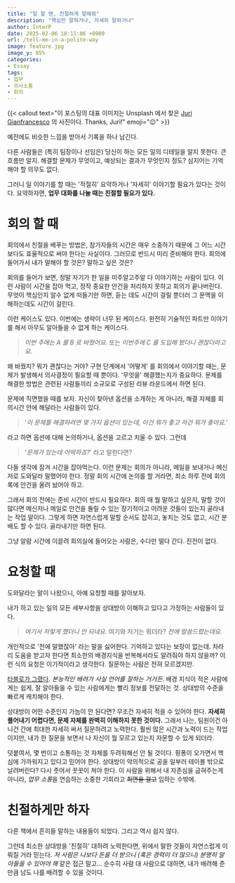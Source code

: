```yaml
---
title: "일 할 땐, 친절하게 말해줘"
description: "핵심만 말하거나, 자세히 말하거나"
author: InterP
date: 2025-02-06 18:11:06 +0900
url: /tell-me-in-a-polite-way
image: feature.jpg
image_y: 85%
categories:
- Essay
tags:
- 업무
- 의사소통
- 회의
---
```


{{< callout text="이 포스팅의 대표 이미지는 Unsplash 에서 찾은 [Juri Gianfrancesco](https://unsplash.com/ko/@jurigianfra?utm_content=creditCopyText&utm_medium=referral&utm_source=unsplash) 의 사진이다. Thanks, Juri!" emoji=":wink:" >}}

예전에도 비슷한 느낌을 받아서 기록을 하나 남긴다. 

다른 사람들은 (특히 팀장이나 선임은) 당신이 하는 모든 일의 디테일을 알지 못한다. 큰 흐름만 알지. 해결할 문제가 무엇이고, 예상되는 결과가 무엇인지 정도? 심지어는 기억해야 할 의무도 없다. 

그러니 일 이야기를 할 때는 '적절히' 요약하거나 '자세히' 이야기할 필요가 있다는 것이다. 요약하자면, **업무 대화를 나눌 때는 친절할 필요가 있다.**

# 회의 할 때

회의에서 친절을 베푸는 방법은, 참가자들의 시간은 매우 소중하기 때문에 그 어느 시간보다도 효율적으로 써야 한다는 사실이다. 그러므로 반드시 미리 준비해야 한다. 회의에 들어가서 내가 말해야 할 것은? 말하고 싶은 것은?

회의를 들어가 보면, 정말 자기가 한 일을 미주알고주알 다 이야기하는 사람이 있다. 이런 사람이 시간을 잡아 먹고, 정작 중요한 안건을 처리하지 못하고 회의가 끝나버린다. 무엇이 핵심인지 알수 없게 떠들기만 하면, 듣는 데도 시간이 걸릴 뿐더러 그 문맥을 이해하는데도 시간이 걸린다. 

이런 케이스도 있다. 이번에는 생략이 너무 된 케이스다. 완전히 기술적인 파트만 이야기를 해서 아무도 알아들을 수 없게 하는 케이스다. 

> *이번 주에는 A 를 B 로 바꿨어요.* 또는 *이번주에 C 를 도입해 봤더니 괜찮더라고요.*  

왜 바꿨지? 뭐가 괜찮다는 거야? 구현 단계에서 '어떻게' 를 회의에서 이야기할 때는, 문제가 발생해서 의사결정이 필요할 때 뿐이다. '무엇을' 해결했는지가 중요하다. 문제를 해결한 방법은 관련된 사람들끼리 소규모로 구성된 리뷰 라운드에서 하면 된다.

문제에 직면했을 때를 보자. 자신이 찾아낸 옵션을 소개하는 게 아니라, 해결 자체를 회의시간 안에 해달라는 사람들이 있다. 

> '*이 문제를 해결하려면 몇 가지 옵션이 있는데, 이건 뭐가 좋고 저건 뭐가 좋아요.*' 

라고 하면 옵션에 대해 논의하거나, 옵션을 고르고 치울 수 있다. 그런데 

> '*문제가 있는데 어떡하죠?*' 라고 말한다면? 

다들 생각에 잠겨 시간을 잡아먹는다. 이런 문제는 회의가 아니라, 메일을 보내거나 메신저로 도와달라 말했어야 한다. 정말 회의 시간에 논의를 할 거라면, 최소 하루 전에 회의록에 안건을 올려 놨어야 하고.

그래서 회의 전에는 준비 시간이 반드시 필요하다. 회의 때 뭘 말하고 싶은지, 말할 것이 많다면 메신저나 메일로 안건을 돌릴 수 있는 장기적이고 어려운 것들이 있는지 골라내는 작업 말이다. 그렇게 하면 자연스럽게 말할 순서도 잡히고, 놓치는 것도 없고, 시간 분배도 할 수 있다. 골라내기만 하면 된다. 

그냥 알람 시간에 이끌려 회의실에 들어오는 사람은, 수다만 떨다 간다. 진전이 없다.

# 요청할 때

도와달라는 말이 나왔으니, 아예 요청할 때를 알아보자. 

내가 하고 있는 일의 모든 세부사항을 상대방이 이해하고 있다고 가정하는 사람들이 있다. 

> *여기서 저렇게 했더니 안 되네요.* 여기와 저기는 뭐더라? *전에 말씀드렸는데요.* 

개인적으로 '전에 말했잖아' 라는 말을 싫어한다. 기억하고 있다는 보장이 없는데. 차라리 도움을 받고자 한다면 최소한의 배경지식을 반복해서라도 알려줘야 하지 않을까? 이런 식의 요청은 이기적이라고 생각한다. 질문하는 사람은 전혀 모르겠지만.

[타블로가 그랬다](https://www.youtube.com/shorts/Dq6oC3UWlhQ). *본능적인 배려가 사실 언어를 잘하는 거거든*. 배경 지식이 적은 사람에게는 쉽게, 잘 알아들을 수 있는 사람에게는 빨리 정보를 전달하는 것. 상대방의 수준을 빠르게 캐치해야 한다. 

상대방이 어떤 수준인지 가늠이 안 된다면? 무조건 자세히 적을 수 있어야 한다. **자세히 풀어내기 어렵다면, 문제 자체를 완벽히 이해하지 못한 것이다.** 그래서 나는, 팀원이건 아니건 간에 최대한 자세히 써서 질문하려고 노력한다. 훨씬 많은 시간과 노력이 드는 작업이지만, 내가 한 질문을 보면서 나 자신이 뭘 모르고 있는지 자문할 수 있게 되더라. 

덧붙여서, 몇 번이고 소통하는 것 자체를 두려워해선 안 될 것이다. 핑퐁이 오가면서 핵심에 가까워지고 있다고 믿어야 한다. 상대방이 악의적으로 공을 일부러 테이블 밖으로 날려버린다? 다시 줏어서 꿋꿋이 쳐야 한다. 이 사람을 위해서 내 자존심을 굽혀주는게 아니라, *업무 소통*을 연습하는 소중한 기회라고 ~~최면을 걸고~~ 임하는 수밖에.

# 친절하게만 하자

다른 책에서 흔히들 말하는 내용들이 되었다. 그리고 역시 쉽지 않다.

그런데 최소한 상대방을 '친절히' 대하려 노력한다면, 위에서 말한 것들이 자연스럽게 이뤄질 거라 믿는다. *저 사람은 나보다 돈을 더 받으니 (혹은 경력이 더 많으니) 분명히 알아들을 수 있어야 해* 같은 접근 말고... 순수히 사람 대 사람으로 대하면, 내가 배려해 준 만큼 남도 나를 배려할 수 있을 것이다.

